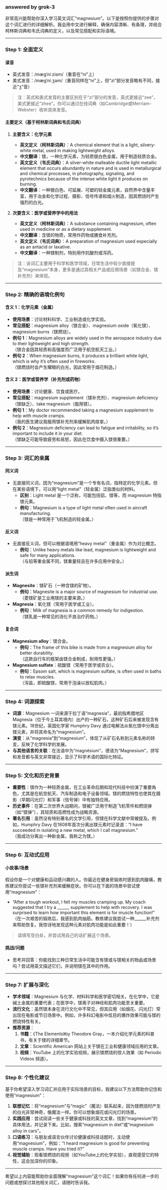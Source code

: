 ### answered by grok-3
非常高兴能帮助你深入学习英文词汇“magnesium”。以下是按照你提供的步骤对这个词汇进行的详细解析。我会用中文进行解释，确保内容清晰、有条理，并结合柯林斯词典和韦氏词典的定义，以及常见搭配和实际语境。

---

### Step 1: 全面定义
#### 读音
- 英式发音：/mæɡˈniːziəm/（重音在“ni”上）
- 美式发音：/mæɡˈniːʒəm/（重音同样在“ni”上，但“zi”部分发音略有不同，接近“ʒ”音）
> 注：英式和美式发音的主要区别在于“zi”部分的发音，英式更接近“zee”，美式更接近“zhee”。你可以通过在线词典（如Cambridge或Merriam-Webster）收听具体发音。

#### 主要定义（基于柯林斯词典和韦氏词典）
1. **主要含义：化学元素**
   - **英文定义（柯林斯词典）**：A chemical element that is a light, silvery-white metal, used in making lightweight alloys.
   - **中文翻译**：镁，一种化学元素，为轻质银白色金属，用于制造轻质合金。
   - **英文定义（韦氏词典）**：A silver-white malleable ductile light metallic element that occurs abundantly in nature and is used in metallurgical and chemical processes, in photography, signaling, and pyrotechnics because of the intense white light it produces on burning.
   - **中文翻译**：一种银白色、可延展、可塑的轻金属元素，自然界中含量丰富，用于冶金和化学过程、摄影、信号传递和烟火制造，因其燃烧时产生强烈的白光。

2. **次要含义：医学或营养学中的用法**
   - **英文定义（柯林斯词典）**：A substance containing magnesium, often used in medicine or as a dietary supplement.
   - **中文翻译**：含镁的物质，常用作药物或膳食补充剂。
   - **英文定义（韦氏词典）**：A preparation of magnesium used especially as an antacid or laxative.
   - **中文翻译**：一种镁制剂，特别用作抗酸剂或泻药。

> 注：该词汇主要用于科学和医学领域，日常生活中较少直接提及“magnesium”本身，更多是通过其相关产品或应用场景（如镁合金、镁补充剂）来体现。

---

### Step 2: 精确的语境化例句
#### 含义 1：化学元素（金属）
- **使用场景**：讨论材料科学、工业制造或化学实验。
- **常见搭配**：magnesium alloy（镁合金）、magnesium oxide（氧化镁）、magnesium burns（镁燃烧）。
- **例句 1**：Magnesium alloys are widely used in the aerospace industry due to their lightweight and high strength.  
  （镁合金因其轻质和高强度而广泛用于航空航天工业。）
- **例句 2**：When magnesium burns, it produces a brilliant white light, which is why it’s often used in fireworks.  
  （镁燃烧时会产生耀眼的白光，因此常用于烟花制造。）

#### 含义 2：医学或营养学（补充剂或药物）
- **使用场景**：讨论健康、饮食或医疗。
- **常见搭配**：magnesium supplement（镁补充剂）、magnesium deficiency（镁缺乏）、take magnesium（服用镁）。
- **例句 1**：My doctor recommended taking a magnesium supplement to help with muscle cramps.  
  （我的医生建议我服用镁补充剂来缓解肌肉痉挛。）
- **例句 2**：Magnesium deficiency can lead to fatigue and irritability, so it’s important to include it in your diet.  
  （镁缺乏可能导致疲劳和易怒，因此在饮食中摄入镁很重要。）

---

### Step 3: 词汇的亲属
#### 同义词
- 无直接同义词，因为“magnesium”是一个专有名词，指特定的化学元素。但在某些语境下，可以用“light metal”（轻金属）泛指类似的材料。
  - **区别**：Light metal 是一个泛称，可能包括铝、镁等，而 magnesium 特指镁元素。
  - **例句**：Magnesium is a type of light metal often used in aircraft manufacturing.  
    （镁是一种常用于飞机制造的轻金属。）

#### 反义词
- 无直接反义词，但可以根据语境用“heavy metal”（重金属）作为对比概念。
  - **例句**：Unlike heavy metals like lead, magnesium is lightweight and safe for many applications.  
    （与铅等重金属不同，镁重量轻且在许多应用中安全。）

#### 派生词
- **Magnesite**：镁矿石（一种含镁的矿物）。
  - **例句**：Magnesite is a major source of magnesium for industrial use.  
    （菱镁矿是工业用镁的主要来源。）
- **Magnesia**：氧化镁（常用于医学或工业）。
  - **例句**：Milk of magnesia is a common remedy for indigestion.  
    （镁乳是一种常见的消化不良治疗药物。）

#### 复合词
- **Magnesium alloy**：镁合金。
  - **例句**：The frame of this bike is made from a magnesium alloy for better durability.  
    （这款自行车的框架由镁合金制成，耐用性更强。）
- **Magnesium sulfate**：硫酸镁（常用于医学或农业）。
  - **例句**：Epsom salt, which is magnesium sulfate, is often used in baths to relax muscles.  
    （泻盐，即硫酸镁，常用于泡澡以放松肌肉。）

---

### Step 4: 词源探索
- **词源**：Magnesium 一词来源于拉丁语“magnesia”，最初指希腊地区 Magnesia（位于今土耳其境内）出产的一种矿石，这种矿石后来被发现含有镁元素。18世纪，英国化学家 Humphry Davy 通过电解法从氧化镁中分离出镁元素，并将其命名为“magnesium”。
- **演变**：从“magnesia”到“magnesium”，体现了从矿石名称到元素名称的转变，反映了化学科学的发展。
- **与其他语言的关联**：在法语中为“magnésium”，德语为“Magnesium”，拼写和发音都与英文非常接近，显示了科学术语的国际化特征。

---

### Step 5: 文化和历史背景
- **重要性**：镁作为一种轻质金属，在工业革命后期和现代科技中扮演了重要角色，尤其是在航空航天、汽车制造和电子设备领域。镁的燃烧特性也使其在摄影（早期闪光灯）和军事（信号弹）中有独特应用。
- **历史事件**：在第二次世界大战期间，镁被广泛用于制造飞机零件和燃烧弹（如“镁弹”），其轻质和高燃性成为战略资源。
- **著名引用**：虽然没有特别著名的文学引用，但镁在科学文献中常被提及。例如，Humphry Davy 在1808年首次分离出镁元素时记录道：“I have succeeded in isolating a new metal, which I call magnesium.”  
  （我成功分离出一种新金属，我称之为镁。）

---

### Step 6: 互动式应用
#### 小故事/场景
假设你是一个对健康和运动感兴趣的人。你最近在健身房锻炼时感到肌肉酸痛，教练建议你尝试一些镁补充剂来缓解症状。你可以在下面的场景中尝试使用“magnesium”：
- “After a tough workout, I felt my muscles cramping up. My coach suggested that I try a ______ supplement to help with recovery. I was surprised to learn how important this element is for muscle function!”  
  （在一次艰苦的锻炼后，我感到肌肉抽筋。教练建议我尝试一种______补充剂来帮助恢复。我惊讶地发现这种元素对肌肉功能是如此重要！）
> 请填写空白处，并尝试用自己的话扩展这个场景。

#### 挑战/问题
- 思考并回答：你能找到三种日常生活中可能含有镁或与镁相关的物品或场景吗？尝试用英文描述它们，并说明镁在其中的作用。

---

### Step 7: 扩展与深化
- **学术领域**：Magnesium 与化学、材料科学和医学密切相关。在化学中，它是碱土金属的重要代表；在医学中，镁离子对神经和肌肉功能至关重要。
- **流行文化**：虽然镁本身在流行文化中不常见，但其应用（如烟花、闪光灯）常出现在电影或节日场景中。例如，许多科幻电影中炫目的爆炸效果可能与镁的燃烧特性有关。
- **推荐资源**：
  1. **书籍**：《The Elements》by Theodore Gray，一本介绍化学元素的科普书，有关于镁的详细章节。
  2. **文章**：Scientific American 网站上关于镁在工业和健康领域应用的文章。
  3. **视频**：YouTube 上的化学实验视频，展示镁燃烧的惊人效果（如 Periodic Videos 频道）。

---

### Step 8: 个性化建议
基于你希望深入学习词汇并应用于实际场景的目标，我建议以下方法帮助你记住和使用“magnesium”：
1. **联想记忆**：将“magnesium”与“magic”（魔法）联系起来，因为镁燃烧时产生的白光非常神奇，像魔法一样。你可以想象烟花或闪光灯的场景。
2. **实践应用**：尝试阅读一些关于健康或科技的英文文章，找到“magnesium”的具体用法，并记录下来。比如，搜索“magnesium in diet”或“magnesium alloy in cars”。
3. **口语练习**：与朋友或语言伙伴讨论健康或科技话题时，主动使用“magnesium”，例如：“I heard magnesium is good for preventing muscle cramps. Have you tried it?”
4. **视觉辅助**：观看镁燃烧的视频（如YouTube上的化学实验），直观感受它的特性，这会加深你的印象。

---

希望以上内容能帮助你全面理解“magnesium”这个词汇！如果你有任何进一步的问题或想探讨其他相关词汇，请随时告诉我。